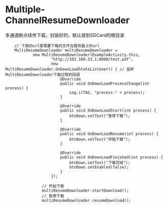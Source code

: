 # Multiple-ChannelResumeDownloader
多通道断点续传下载，封装好的，默认放到SDCard的根目录
    
        // 下面的url是需要下载的文件在服务器上的url
        MultiResumeDownloader multiResumeDownloader =
                new MultiResumeDownloader(ExampleActivity.this,
                        "http://192.168.23.1:8080/test.pdf",
                        new MultiResumeDownloader.OnDownLoadStateListener() { // 监听MultiResumeDownloader下载过程的回调
                            @Override
                            public void OnDownLoadProcessChange(int process) {
                                Log.i(TAG, "process:" + process);
                            }

                            @Override
                            public void OnDownLoadStart(int process) {
                                btnDown.setText("暂停下载");
                            }

                            @Override
                            public void OnDownLoadResume(int process) {
                                btnDown.setText("开始下载");
                            }

                            @Override
                            public void OnDownLoadFinished(int process) {
                                btnDown.setText("下载完成");
                                btnDown.setEnabled(false);
                            }
                        });
                        
                    // 开始下载    
                    multiResumeDownloader.startDownload();
                    // 暂停下载
                    multiResumeDownloader.resumeDownload();
